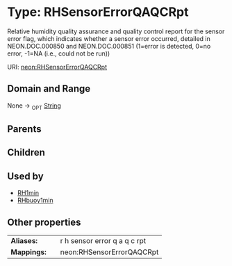 
# Type: RHSensorErrorQAQCRpt


Relative humidity quality assurance and quality control report for the sensor error flag, which indicates whether a sensor error occurred, detailed in NEON.DOC.000850 and NEON.DOC.000851 (1=error is detected, 0=no error, -1=NA (i.e., could not be run))

URI: [neon:RHSensorErrorQAQCRpt](https://data.neonscience.org/RHSensorErrorQAQCRpt)


## Domain and Range

None ->  <sub>OPT</sub> [String](types/String.md)

## Parents


## Children


## Used by

 * [RH1min](RH1min.md)
 * [RHbuoy1min](RHbuoy1min.md)

## Other properties

|  |  |  |
| --- | --- | --- |
| **Aliases:** | | r h sensor error q a q c rpt |
| **Mappings:** | | neon:RHSensorErrorQAQCRpt |

